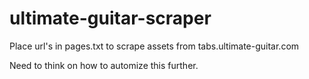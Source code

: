 # ultimate-guitar-scraper

Place url's in pages.txt to scrape assets from tabs.ultimate-guitar.com

Need to think on how to automize this further.
